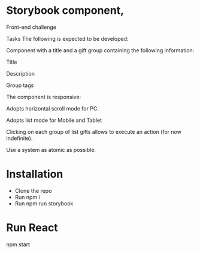 # Storybook component,

Front-end challenge

Tasks
The following is expected to be developed:

Component with a title and a gift group containing the following information:

Title

Description

Group tags

The component is responsive:

Adopts horizontal scroll mode for PC.

Adopts list mode for Mobile and Tablet

Clicking on each group of list gifts allows to execute an action (for now indefinite).

Use a system as atomic as possible.

# Installation

- Clone the repo
- Run npm i
- Run npm run storybook

# Run React

npm start
